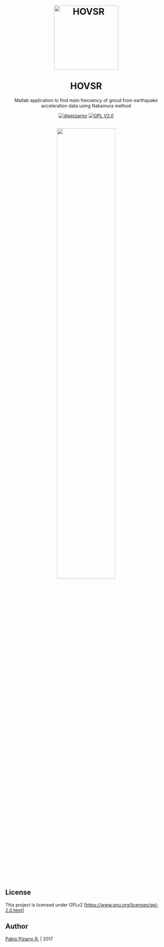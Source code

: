 <h1 align="center">
  <a href="http://ppizarror.com/HOVSR/" title="HOVSR">
    <img alt="HOVSR" src="http://ppizarror.com/resources/other/matlab.png" width="200px" height="200px" />
  </a>
  <br /><br />
  HOVSR</h1>
<p align="center">Matlab application to find main frecuency of groud from earthquake acceleration data using Nakamura method</p>
<div align="center"><a href="http://ppizarror.com"><img alt="@ppizarror" src="http://ppizarror.com/badges/author.svg" /></a>
<a href="https://www.gnu.org/licenses/old-licenses/gpl-2.0.html"><img alt="GPL V2.0" src="http://ppizarror.com/badges/licensegpl2.svg" /></a>
</div><br />

<p align="center">
	<img src="http://ppizarror.com/resources/images/hovsr/hovsr.PNG" width="60%" >
</p>

## License
This project is licensed under GPLv2 [https://www.gnu.org/licenses/gpl-2.0.html]

## Author
<a href="http://ppizarror.com" title="ppizarror">Pablo Pizarro R.</a> | 2017
